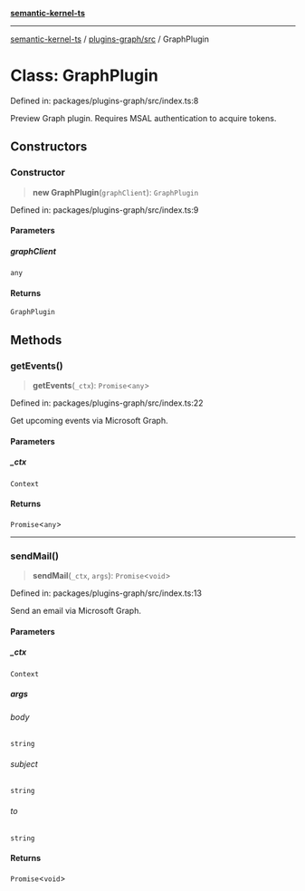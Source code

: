 [**semantic-kernel-ts**](../../../README.md)

***

[semantic-kernel-ts](../../../modules.md) / [plugins-graph/src](../README.md) / GraphPlugin

# Class: GraphPlugin

Defined in: packages/plugins-graph/src/index.ts:8

Preview Graph plugin. Requires MSAL authentication to acquire tokens.

## Constructors

### Constructor

> **new GraphPlugin**(`graphClient`): `GraphPlugin`

Defined in: packages/plugins-graph/src/index.ts:9

#### Parameters

##### graphClient

`any`

#### Returns

`GraphPlugin`

## Methods

### getEvents()

> **getEvents**(`_ctx`): `Promise`\<`any`\>

Defined in: packages/plugins-graph/src/index.ts:22

Get upcoming events via Microsoft Graph.

#### Parameters

##### \_ctx

`Context`

#### Returns

`Promise`\<`any`\>

***

### sendMail()

> **sendMail**(`_ctx`, `args`): `Promise`\<`void`\>

Defined in: packages/plugins-graph/src/index.ts:13

Send an email via Microsoft Graph.

#### Parameters

##### \_ctx

`Context`

##### args

###### body

`string`

###### subject

`string`

###### to

`string`

#### Returns

`Promise`\<`void`\>
